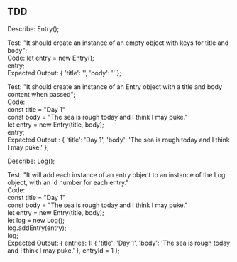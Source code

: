 ## TDD

Describe: Entry();

Test: "It should create an instance of an empty object with keys for title and body";  
Code: 
let entry = new Entry();  
entry;  
Expected Output: { 'title': '', 'body': '' };

Test: "It should create an instance of an Entry object with a title and body content when passed";  
Code:  
const title = "Day 1"  
const body = "The sea is rough today and I think I may puke."  
let entry = new Entry(title, body);  
entry;  
Expected Output : { 'title': 'Day 1', 'body': 'The sea is rough today and I think I may puke.' };

Describe: Log();

Test: "It will add each instance of an entry object to an instance of the Log object, with an id number for each entry."  
Code:  
const title = "Day 1"  
const body = "The sea is rough today and I think I may puke."  
let entry = new Entry(title, body);  
let log = new Log();  
log.addEntry(entry);  
log;  
Expected Output: { entries: 1: { 'title': 'Day 1', 'body': 'The sea is rough today and I think I may puke.' }, entryId = 1 };
